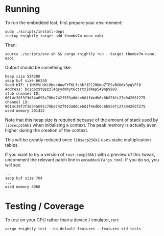# Running

To run the embedded test, first prepare your environment:

```shell
sudo ./scripts/install-deps
rustup +nightly target add thumbv7m-none-eabi
```

Then:

```shell
source ./scripts/env.sh && cargo +nightly run --target thumbv7m-none-eabi
```

Output should be something like:

```text
heap size 524288
secp buf size 66240
Seed WIF: L1HKVVLHXiUhecWnwFYF6L3shkf1E12HUmuZTESvBXUdx3yqVP1D
Address: bc1qpx9t9pzzl4qsydmhyt6ctrxxjd4ep549np9993
stub channel ID: 0614c30f3f3d34a695c76be742f953a0dce6d1f4edb6c6b856fc27a04266f275
channel ID: 0614c30f3f3d34a695c76be742f953a0dce6d1f4edb6c6b856fc27a04266f275
used memory 201432
```

Note that this heap size is required because of the amount of stack used by `libsecp256k1` when initializing a context.  The peak memory is actually even higher during the creation of the context.

This will be greatly reduced once `libsecp256k1` uses static multiplication tables.  

If you want to try a version of `rust-secp256k1` with a preview of this tweak, uncomment the relevant patch line in `embedded/Cargo.toml`.  If you do so, you will see:

```text
...
secp buf size 704
...
used memory 4960
```

# Testing / Coverage

To test on your CPU rather than a device / emulator, run:

```shell
cargo +nightly test --no-default-features --features std tests
```
